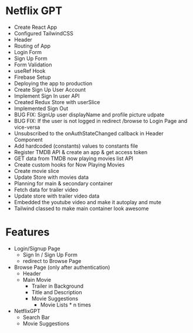 # Netflix GPT
- Create React App
- Configured TailwindCSS
- Header
- Routing of App
- Login Form
- Sign Up Form
- Form Validation
- useRef Hook
- Firebase Setup
- Deploying the app to production
- Create Sign Up User Account
- Implement Sign In user API
- Created Redux Store with userSlice
- Implemented Sign Out
- BUG FIX: SignUp user displayName and profile picture udpate
- BUG FIX: If the user is not logged in redirect /browse to Login Page and vice-versa
- Unsubscribed to the onAuthStateChanged callback in Header Component
- Add hardcoded (constants) values to constants file
- Register TMDB API & create an app & get access token
- GET data from TMDB now playing movies list API
- Create custom hooks for Now Playing Movies
- Create movie slice 
- Update Store with movies data
- Planning for main & secondary container
- Fetch data for trailer video
- Update store with trailer video data
- Embedded the youtube video and make it autoplay and mute
- Tailwind classed to make main container look awesome

# Features
- Login/Signup Page
  - Sign In / Sign Up Form
  - redirect to Browse Page
- Browse Page (only after authentication)
  - Header
  - Main Movie
    - Trailer in Background
    - Title and Description
    - Movie Suggestions
      - Movie Lists * n times
- NetflixGPT
  - Search Bar
  - Movie Suggestions